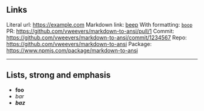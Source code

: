 ## Links

Literal url: https://example.com
Markdown link: [beep](https://example.com)
With formatting: [`boop`](https://example.com)
PR: https://github.com/vweevers/markdown-to-ansi/pull/1
Commit: https://github.com/vweevers/markdown-to-ansi/commit/1234567
Repo: https://github.com/vweevers/markdown-to-ansi
Package: https://www.npmjs.com/package/markdown-to-ansi

---

## Lists, strong and emphasis

- **foo**
- _bar_
- **_baz_**
